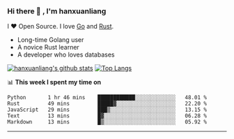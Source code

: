 ### Hi there 👋 , I'm hanxuanliang

<!--
**hanxuanliang/hanxuanliang** is a ✨ _special_ ✨ repository because its `README.md` (this file) appears on your GitHub profile.

Here are some ideas to get you started:

- 🔭 I’m currently working on ...
- 🌱 I’m currently learning ...
- 👯 I’m looking to collaborate on ...
- 🤔 I’m looking for help with ...
- 💬 Ask me about ...
- 📫 How to reach me: ...
- 😄 Pronouns: ...
- ⚡ Fun fact: ...
-->
I ❤ Open Source. I love [Go](https://golang.org) and [Rust](https://www.rust-lang.org/zh-CN/).

* Long-time Golang user
* A novice Rust learner
* A developer who loves databases

[![hanxuanliang's github stats](https://github-readme-stats.vercel.app/api/top-langs/?username=hanxuanliang&hide=html)](https://github.com/anuraghazra/github-readme-stats)
[![Top Langs](https://github-readme-stats.vercel.app/api?username=hanxuanliang&show_icons=true&count_private=true&line_height=40)](https://github.com/anuraghazra/github-readme-stats)

📊 **This week I spent my time on**
<!--START_SECTION:waka-->
```text
Python       1 hr 46 mins    ████████████░░░░░░░░░░░░░   48.01 % 
Rust         49 mins         █████▓░░░░░░░░░░░░░░░░░░░   22.20 % 
JavaScript   29 mins         ███▒░░░░░░░░░░░░░░░░░░░░░   13.15 % 
Text         13 mins         █▓░░░░░░░░░░░░░░░░░░░░░░░   06.28 % 
Markdown     13 mins         █▒░░░░░░░░░░░░░░░░░░░░░░░   05.92 % 
```
<!--END_SECTION:waka-->

***
